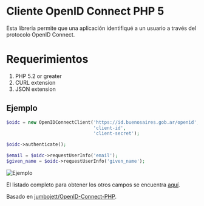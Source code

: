 Cliente OpenID Connect PHP 5
============================
Esta libreria permite que una aplicación identifiqué a un usuario a través del protocolo OpenID Connect.

# Requerimientos
 1. PHP 5.2 or greater 
 2. CURL extension
 3. JSON extension

## Ejemplo

```php
$oidc = new OpenIDConnectClient('https://id.buenosaires.gob.ar/openid',
                                'client-id',
                                'client-secret');

$oidc->authenticate();

$email = $oidc->requestUserInfo('email');
$given_name = $oidc->requestUserInfo('given_name');
```

![Ejemplo](http://i.imgur.com/twCufc1.png?1)

El listado completo para obtener los otros campos se encuentra [aquí](http://openid.net/specs/openid-connect-core-1_0.html#StandardClaims).


Basado en [jumbojett/OpenID-Connect-PHP](https://github.com/jumbojett/OpenID-Connect-PHP).

